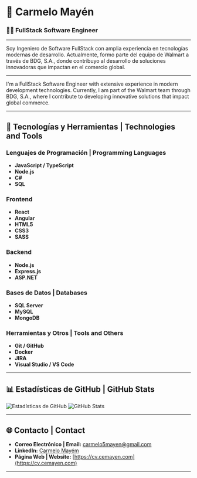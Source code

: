 # 💼 Carmelo Mayén

### 👨‍💻 FullStack Software Engineer

---

Soy Ingeniero de Software FullStack con amplia experiencia en tecnologías modernas de desarrollo. Actualmente, formo parte del equipo de Walmart a través de BDG, S.A., donde contribuyo al desarrollo de soluciones innovadoras que impactan en el comercio global.

---

I'm a FullStack Software Engineer with extensive experience in modern development technologies. Currently, I am part of the Walmart team through BDG, S.A., where I contribute to developing innovative solutions that impact global commerce.

---

## 🚀 Tecnologías y Herramientas | Technologies and Tools

### Lenguajes de Programación | Programming Languages
- **JavaScript / TypeScript**
- **Node.js**
- **C#**
- **SQL**

### Frontend
- **React**
- **Angular**
- **HTML5**
- **CSS3**
- **SASS**

### Backend
- **Node.js**
- **Express.js**
- **ASP.NET**

### Bases de Datos | Databases
- **SQL Server**
- **MySQL**
- **MongoDB**

### Herramientas y Otros | Tools and Others
- **Git / GitHub**
- **Docker**
- **JIRA**
- **Visual Studio / VS Code**

---

## 📊 Estadísticas de GitHub | GitHub Stats

![Estadísticas de GitHub](https://github-readme-stats.vercel.app/api?username=mayen5&show_icons=true&theme=radical)
![GitHub Stats](https://github-readme-stats.vercel.app/api?username=mayen5&show_icons=true&theme=radical)

---

## 🌐 Contacto | Contact

- **Correo Electrónico | Email:** [carmelo5mayen@gmail.com](mailto:carmelo5mayen@gmail.com)
- **LinkedIn:** [Carmelo Mayém](https://linkedin.com/in/mayen5)
- **Página Web | Website:** [https://cv.cemayen.com](https://cv.cemayen.com)

---
